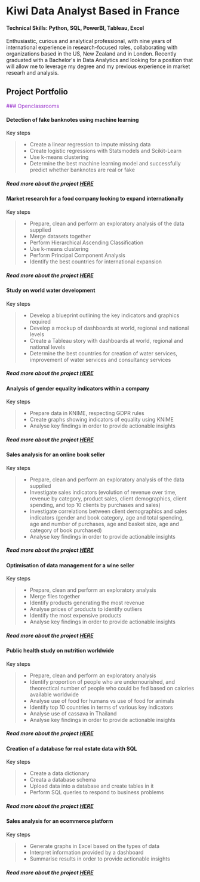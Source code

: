 # Kiwi Data Analyst Based in France
#### Technical Skills: Python, SQL, PowerBI, Tableau, Excel

Enthusiastic, curious and analytical professional, with nine years of international experience in
research-focused roles, collaborating with organizations based in the US, New Zealand
and in London. Recently graduated with a Bachelor's in Data Analytics and looking for a position that will allow me to leverage my degree and my previous experience in market researh and analysis.

## Project Portfolio
<span style="color:#9932CC;">### Openclassrooms</span>
#### Detection of fake banknotes using machine learning
Key steps
> - Create a linear regression to impute missing data
> - Create logistic regressions with Statsmodels and Scikit-Learn
> - Use k-means clustering
> - Determine the best machine learning model and successfully predict whether banknotes are real or fake
   
##### Read more about the project [HERE](https://flossytoo.github.io/portfolio/Project_10/banknotes)

#### Market research for a food company looking to expand internationally
Key steps
> - Prepare, clean and perform an exploratory analysis of the data supplied
> - Merge datasets together
> - Perform Hierarchical Ascending Classification
> - Use k-means clustering
> - Perform Principal Component Analysis
> - Identify the best countries for international expansion

##### Read more about the project [HERE](https://flossytoo.github.io/portfolio/Project_9/chicken)

#### Study on world water development
Key steps
> - Develop a blueprint outlining the key indicators and graphics required
> - Develop a mockup of dashboards at world, regional and national levels
> - Create a Tableau story with dashboards at world, regional and national levels
> - Determine the best countries for creation of water services, improvement of water services and consultancy services

##### Read more about the project [HERE](https://flossytoo.github.io/portfolio/Project_8/water)

#### Analysis of gender equality indicators within a company
Key steps
> - Prepare data in KNIME, respecting GDPR rules
> - Create graphs showing indicators of equality using KNIME
> - Analyse key findings in order to provide actionable insights
  
##### Read more about the project [HERE](https://flossytoo.github.io/portfolio/Project_7/gender_equality)

#### Sales analysis for an online book seller
Key steps
> - Prepare, clean and perform an exploratory analysis of the data supplied
> - Investigate sales indicators (evolution of revenue over time, revenue by category, product sales, client demographics, client spending, and top 10 clients by purchases and sales)
> - Investigate correlations between client demographics and sales indicators (gender and book category, age and total spending, age and number of purchases, age and basket size, age and category of book purchased)
> - Analyse key findings in order to provide actionable insights
  
##### Read more about the project [HERE](https://flossytoo.github.io/portfolio/Project_6/bookstore)

#### Optimisation of data management for a wine seller
Key steps
> - Prepare, clean and perform an exploratory analysis 
> - Merge files together
> - Identify products generating the most revenue
> - Analyse prices of products to identify outliers
> - Identify the most expensive products
> - Analyse key findings in order to provide actionable insights
  
##### Read more about the project [HERE](https://flossytoo.github.io/portfolio/Project_5/wine_sales)

#### Public health study on nutrition worldwide
Key steps
> - Prepare, clean and perform an exploratory analysis
> - Identify proportion of people who are undernourished, and theorectical number of people who could be fed based on calories available worldwide
> - Analyse use of food for humans vs use of food for animals
> - Identify top 10 countries in terms of various key indicators
> - Analyse use of cassava in Thailand
> - Analyse key findings in order to provide actionable insights
  
##### Read more about the project [HERE](https://flossytoo.github.io/portfolio/Project_4/nutrition)

#### Creation of a database for real estate data with SQL
Key steps
> - Create a data dictionary
> - Creata a database schema
> - Upload data into a database and create tables in it
> - Perform SQL queries to respond to business problems

##### Read more about the project [HERE](https://flossytoo.github.io/portfolio/Project_3/real_estate)

#### Sales analysis for an ecommerce platform
Key steps
> - Generate graphs in Excel based on the types of data
> - Interpret information provided by a dashboard
> - Summarise results in order to provide actionable insights

##### Read more about the project [HERE](https://flossytoo.github.io/portfolio/Project_2/sales_analysis)



